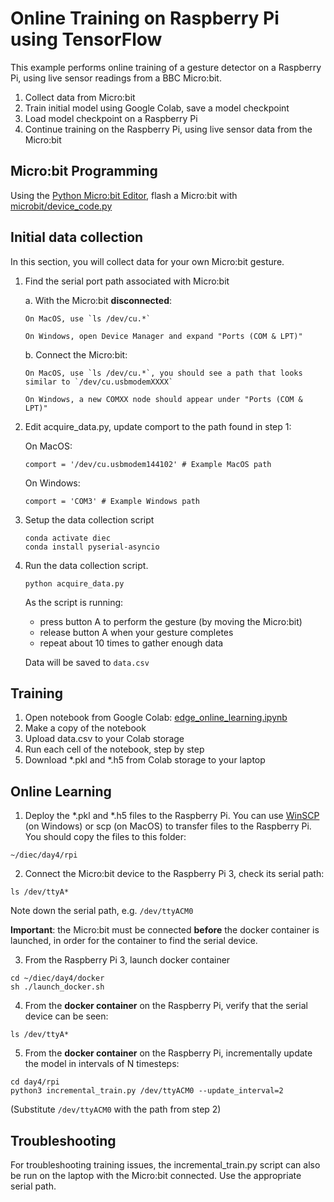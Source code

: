 # Online Training on Raspberry Pi using TensorFlow

This example performs online training of a gesture detector on a Raspberry Pi,
using live sensor readings from a BBC Micro:bit.

1. Collect data from Micro:bit
2. Train initial model using Google Colab, save a model checkpoint
3. Load model checkpoint on a Raspberry Pi
4. Continue training on the Raspberry Pi, using live sensor data from the Micro:bit

## Micro:bit Programming
Using the [Python Micro:bit Editor](https://python.microbit.org/v/1.1), flash a Micro:bit with [microbit/device_code.py](microbit/device_code.py)

## Initial data collection
In this section, you will collect data for your own Micro:bit gesture.

1. Find the serial port path associated with Micro:bit

   a. With the Micro:bit **disconnected**:

       On MacOS, use `ls /dev/cu.*`

       On Windows, open Device Manager and expand "Ports (COM & LPT)"

   b. Connect the Micro:bit:

       On MacOS, use `ls /dev/cu.*`, you should see a path that looks similar to `/dev/cu.usbmodemXXXX`

       On Windows, a new COMXX node should appear under "Ports (COM & LPT)"
   
2. Edit acquire_data.py, update comport to the path found in step 1:

   On MacOS:
    ```
    comport = '/dev/cu.usbmodem144102' # Example MacOS path
    ```

   On Windows:
    ```
    comport = 'COM3' # Example Windows path
    ```

3. Setup the data collection script
    ```
    conda activate diec
    conda install pyserial-asyncio
    ```

4. Run the data collection script. 
    ```
    python acquire_data.py
    ```
   As the script is running:
      - press button A to perform the gesture (by moving the Micro:bit)
      - release button A when your gesture completes
      - repeat about 10 times to gather enough data

   Data will be saved to `data.csv`

## Training
1. Open notebook from Google Colab: [edge_online_learning.ipynb](edge_online_learning.ipynb)
2. Make a copy of the notebook
3. Upload data.csv to your Colab storage
4. Run each cell of the notebook, step by step
5. Download *.pkl and *.h5 from Colab storage to your laptop

## Online Learning
1. Deploy the *.pkl and *.h5 files to the Raspberry Pi. You can use [WinSCP](https://winscp.net/eng/download.php) (on Windows) or scp (on MacOS) to transfer files to the Raspberry Pi. You should copy the files to this folder:
```
~/diec/day4/rpi
``` 

2. Connect the Micro:bit device to the Raspberry Pi 3, check its serial path:
```
ls /dev/ttyA*
```
Note down the serial path, e.g. `/dev/ttyACM0`

**Important**: the Micro:bit must be connected **before** the docker container is launched, in order for the container to find the serial device.

3. From the Raspberry Pi 3, launch docker container
```
cd ~/diec/day4/docker
sh ./launch_docker.sh
```

4. From the **docker container** on the Raspberry Pi, verify that the serial device can be seen:
```
ls /dev/ttyA*
```

5. From the **docker container** on the Raspberry Pi, incrementally update the model in intervals of N timesteps:
```
cd day4/rpi
python3 incremental_train.py /dev/ttyACM0 --update_interval=2
```
(Substitute `/dev/ttyACM0` with the path from step 2)

## Troubleshooting
For troubleshooting training issues, the incremental_train.py script can also be run on the laptop with the Micro:bit connected. Use the appropriate serial path.